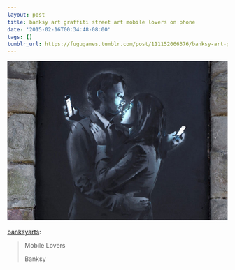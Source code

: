 ```yaml
---
layout: post
title: banksy art graffiti street art mobile lovers on phone
date: '2015-02-16T00:34:48-08:00'
tags: []
tumblr_url: https://fugugames.tumblr.com/post/111152066376/banksy-art-graffiti-street-art-mobile-lovers-on-phone
---
```

 ![](/tumblr_files/tumblr_njun9a3gO01smyyw8o1_1280.jpg)  

[banksyarts](http://banksyarts.tumblr.com/post/111151625692/banksy-art-graffiti-street-art-mobile-lovers-on-phone):

> Mobile Lovers
> 
> Banksy

